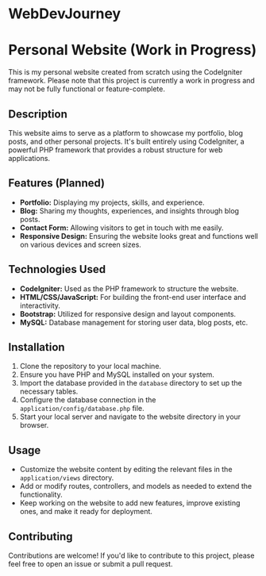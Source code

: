 # WebDevJourney
# Personal Website (Work in Progress)

This is my personal website created from scratch using the CodeIgniter framework. Please note that this project is currently a work in progress and may not be fully functional or feature-complete.

## Description

This website aims to serve as a platform to showcase my portfolio, blog posts, and other personal projects. It's built entirely using CodeIgniter, a powerful PHP framework that provides a robust structure for web applications.

## Features (Planned)

- **Portfolio:** Displaying my projects, skills, and experience.
- **Blog:** Sharing my thoughts, experiences, and insights through blog posts.
- **Contact Form:** Allowing visitors to get in touch with me easily.
- **Responsive Design:** Ensuring the website looks great and functions well on various devices and screen sizes.

## Technologies Used

- **CodeIgniter:** Used as the PHP framework to structure the website.
- **HTML/CSS/JavaScript:** For building the front-end user interface and interactivity.
- **Bootstrap:** Utilized for responsive design and layout components.
- **MySQL:** Database management for storing user data, blog posts, etc.

## Installation

1. Clone the repository to your local machine.
2. Ensure you have PHP and MySQL installed on your system.
3. Import the database provided in the `database` directory to set up the necessary tables.
4. Configure the database connection in the `application/config/database.php` file.
5. Start your local server and navigate to the website directory in your browser.

## Usage

- Customize the website content by editing the relevant files in the `application/views` directory.
- Add or modify routes, controllers, and models as needed to extend the functionality.
- Keep working on the website to add new features, improve existing ones, and make it ready for deployment.

## Contributing

Contributions are welcome! If you'd like to contribute to this project, please feel free to open an issue or submit a pull request.



